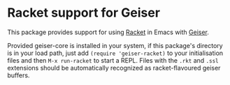 # Racket support for Geiser

This package provides support for using
[Racket](http://racket-lang.org) in Emacs with
[Geiser](http://geiser.nongnu.org).

Provided geiser-core is installed in your system, if this package's
directory is in your load path, just add `(require 'geiser-racket)` to
your initialisation files and then `M-x run-racket` to start a REPL.
Files with the `.rkt` and `.ssl` extensions should be automatically
recognized as racket-flavoured geiser buffers.
